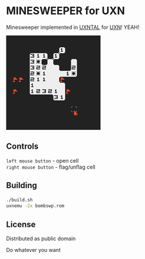 # MINESWEEPER for UXN

Minesweeper implemented in [UXNTAL][] for [UXN][]! YEAH!

[UXNTAL]: https://wiki.xxiivv.com/site/uxntal.html
[UXN]: https://100r.co/site/uxn.html

![1](./screenshots/1.png)

## Controls

`left mouse button` - open cell\
`right mouse button` - flag/unflag cell

## Building

```sh
./build.sh
uxnemu -2x bombswp.rom
```

## License

Distributed as public domain

Do whatever you want
